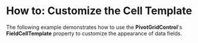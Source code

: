 # How to: Customize the Cell Template


<p>The following example demonstrates how to use the <strong>PivotGridControl</strong>'s <strong>FieldCellTemplate</strong> property to customize the appearance of data fields.</p><br />


<br/>


